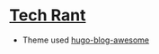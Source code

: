 # [Tech Rant](https://ohaddahan.github.io/tech-rant/)

* Theme used [hugo-blog-awesome](https://github.com/hugo-sid/hugo-blog-awesome)